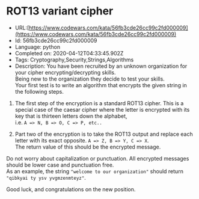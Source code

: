 # ROT13 variant cipher

 - URL:[https://www.codewars.com/kata/56fb3cde26cc99c2fd000009](https://www.codewars.com/kata/56fb3cde26cc99c2fd000009)
 - Id: 56fb3cde26cc99c2fd000009
 - Language: python
 - Completed on: 2020-04-12T04:33:45.902Z
 - Tags: Cryptography,Security,Strings,Algorithms
 - Description:
You have been recruited by an unknown organization for your cipher encrypting/decrypting skills.  
Being new to the organization they decide to test your skills.  
Your first test is to write an algorithm that encrypts the given string in the following steps.

1. The first step of the encryption is a standard ROT13 cipher.
This is a special case of the caesar cipher where the letter is encrypted with its key that is thirteen letters down the alphabet,  
i.e. `A => N, B => O, C => P, etc..`

1. Part two of the encryption is to take the ROT13 output and replace each letter with its exact opposite. `A => Z, B => Y, C => X`.  
The return value of this should be the encrypted message.


Do not worry about capitalization or punctuation. All encrypted messages should be lower case and punctuation free.  
As an example, the string `"welcome to our organization"` should return `"qibkyai ty ysv yvgmzenmteyz"`.

Good luck, and congratulations on the new position.

